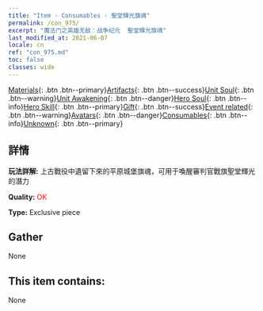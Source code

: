 ```yaml
---
title: "Item - Consumables - 聖堂輝光旗魂"
permalink: /con_975/
excerpt: "魔法门之英雄无敌：战争纪元  聖堂輝光旗魂"
last_modified_at: 2021-06-07
locale: cn
ref: "con_975.md"
toc: false
classes: wide
---
```

 [Materials](/ItemsCN/){: .btn .btn--primary}[Artifacts](/ItemsCN/Artifacts/){: .btn .btn--success}[Unit Soul](/ItemsCN/UnitSoul/){: .btn .btn--warning}[Unit Awakening](/ItemsCN/UnitAwakening/){: .btn .btn--danger}[Hero Soul](/ItemsCN/HeroSoul/){: .btn .btn--info}[Hero Skill](/ItemsCN/HeroSkill/){: .btn .btn--primary}[Gift](/ItemsCN/Gift/){: .btn .btn--success}[Event related](/ItemsCN/Events/){: .btn .btn--warning}[Avatars](/ItemsCN/Avatars/){: .btn .btn--danger}[Consumables](/ItemsCN/Consumables/){: .btn .btn--info}[Unknown](/ItemsCN/Unknown/){: .btn .btn--primary}

## 詳情
 **玩法詳解:** 上古戰役中遺留下來的平原城堡旗魂，可用于喚醒審判官戰旗聖堂輝光的潛力

 **Quality:** <span style="color: #FF0000">OK</span>

 **Type:** Exclusive piece

## Gather

  None

## This item contains:

  None

